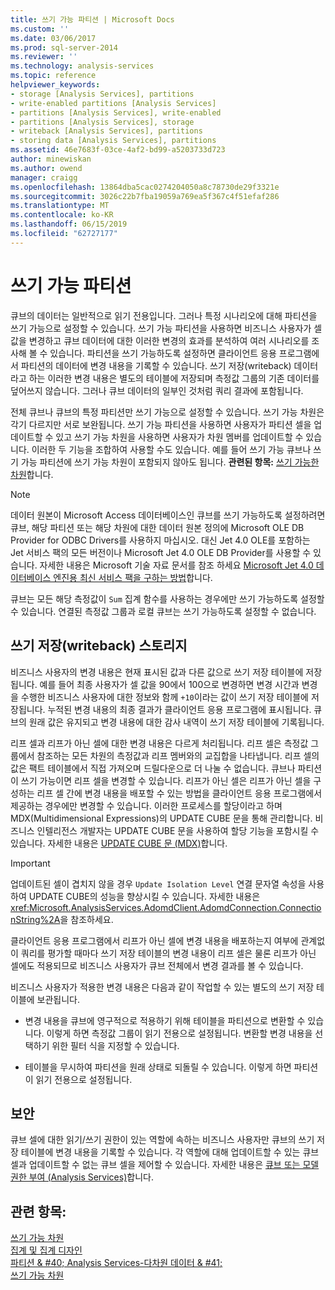 ```yaml
---
title: 쓰기 가능 파티션 | Microsoft Docs
ms.custom: ''
ms.date: 03/06/2017
ms.prod: sql-server-2014
ms.reviewer: ''
ms.technology: analysis-services
ms.topic: reference
helpviewer_keywords:
- storage [Analysis Services], partitions
- write-enabled partitions [Analysis Services]
- partitions [Analysis Services], write-enabled
- partitions [Analysis Services], storage
- writeback [Analysis Services], partitions
- storing data [Analysis Services], partitions
ms.assetid: 46e7683f-03ce-4af2-bd99-a5203733d723
author: minewiskan
ms.author: owend
manager: craigg
ms.openlocfilehash: 13864dba5cac0274204050a8c78730de29f3321e
ms.sourcegitcommit: 3026c22b7fba19059a769ea5f367c4f51efaf286
ms.translationtype: MT
ms.contentlocale: ko-KR
ms.lasthandoff: 06/15/2019
ms.locfileid: "62727177"
---
```

# <a name="write-enabled-partitions"></a>쓰기 가능 파티션
  큐브의 데이터는 일반적으로 읽기 전용입니다. 그러나 특정 시나리오에 대해 파티션을 쓰기 가능으로 설정할 수 있습니다. 쓰기 가능 파티션을 사용하면 비즈니스 사용자가 셀 값을 변경하고 큐브 데이터에 대한 이러한 변경의 효과를 분석하여 여러 시나리오를 조사해 볼 수 있습니다. 파티션을 쓰기 가능하도록 설정하면 클라이언트 응용 프로그램에서 파티션의 데이터에 변경 내용을 기록할 수 있습니다. 쓰기 저장(writeback) 데이터라고 하는 이러한 변경 내용은 별도의 테이블에 저장되며 측정값 그룹의 기존 데이터를 덮어쓰지 않습니다. 그러나 큐브 데이터의 일부인 것처럼 쿼리 결과에 포함됩니다.  
  
 전체 큐브나 큐브의 특정 파티션만 쓰기 가능으로 설정할 수 있습니다. 쓰기 가능 차원은 각기 다르지만 서로 보완됩니다. 쓰기 가능 파티션을 사용하면 사용자가 파티션 셀을 업데이트할 수 있고 쓰기 가능 차원을 사용하면 사용자가 차원 멤버를 업데이트할 수 있습니다. 이러한 두 기능을 조합하여 사용할 수도 있습니다. 예를 들어 쓰기 가능 큐브나 쓰기 가능 파티션에 쓰기 가능 차원이 포함되지 않아도 됩니다. **관련된 항목:** [쓰기 가능한 차원](../multidimensional-models-olap-logical-dimension-objects/write-enabled-dimensions.md)합니다.  
  
> [!NOTE]  
>  데이터 원본이 Microsoft Access 데이터베이스인 큐브를 쓰기 가능하도록 설정하려면 큐브, 해당 파티션 또는 해당 차원에 대한 데이터 원본 정의에 Microsoft OLE DB Provider for ODBC Drivers를 사용하지 마십시오. 대신 Jet 4.0 OLE를 포함하는 Jet 서비스 팩의 모든 버전이나 Microsoft Jet 4.0 OLE DB Provider를 사용할 수 있습니다. 자세한 내용은 Microsoft 기술 자료 문서를 참조 하세요 [Microsoft Jet 4.0 데이터베이스 엔진용 최신 서비스 팩을 구하는 방법](https://support.microsoft.com/?kbid=239114)합니다.  
  
 큐브는 모든 해당 측정값이 `Sum` 집계 함수를 사용하는 경우에만 쓰기 가능하도록 설정할 수 있습니다. 연결된 측정값 그룹과 로컬 큐브는 쓰기 가능하도록 설정할 수 없습니다.  
  
## <a name="writeback-storage"></a>쓰기 저장(writeback) 스토리지  
 비즈니스 사용자의 변경 내용은 현재 표시된 값과 다른 값으로 쓰기 저장 테이블에 저장됩니다. 예를 들어 최종 사용자가 셀 값을 90에서 100으로 변경하면 변경 시간과 변경을 수행한 비즈니스 사용자에 대한 정보와 함께 `+10`이라는 값이 쓰기 저장 테이블에 저장됩니다. 누적된 변경 내용의 최종 결과가 클라이언트 응용 프로그램에 표시됩니다. 큐브의 원래 값은 유지되고 변경 내용에 대한 감사 내역이 쓰기 저장 테이블에 기록됩니다.  
  
 리프 셀과 리프가 아닌 셀에 대한 변경 내용은 다르게 처리됩니다. 리프 셀은 측정값 그룹에서 참조하는 모든 차원의 측정값과 리프 멤버와의 교집합을 나타냅니다. 리프 셀의 값은 팩트 테이블에서 직접 가져오며 드릴다운으로 더 나눌 수 없습니다. 큐브나 파티션이 쓰기 가능이면 리프 셀을 변경할 수 있습니다. 리프가 아닌 셀은 리프가 아닌 셀을 구성하는 리프 셀 간에 변경 내용을 배포할 수 있는 방법을 클라이언트 응용 프로그램에서 제공하는 경우에만 변경할 수 있습니다. 이러한 프로세스를 할당이라고 하며 MDX(Multidimensional Expressions)의 UPDATE CUBE 문을 통해 관리합니다. 비즈니스 인텔리전스 개발자는 UPDATE CUBE 문을 사용하여 할당 기능을 포함시킬 수 있습니다. 자세한 내용은 [UPDATE CUBE 문 &#40;MDX&#41;](/sql/mdx/mdx-data-manipulation-update-cube)합니다.  
  
> [!IMPORTANT]  
>  업데이트된 셀이 겹치지 않을 경우 `Update Isolation Level` 연결 문자열 속성을 사용하여 UPDATE CUBE의 성능을 향상시킬 수 있습니다. 자세한 내용은 <xref:Microsoft.AnalysisServices.AdomdClient.AdomdConnection.ConnectionString%2A>을 참조하세요.  
  
 클라이언트 응용 프로그램에서 리프가 아닌 셀에 변경 내용을 배포하는지 여부에 관계없이 쿼리를 평가할 때마다 쓰기 저장 테이블의 변경 내용이 리프 셀은 물론 리프가 아닌 셀에도 적용되므로 비즈니스 사용자가 큐브 전체에서 변경 결과를 볼 수 있습니다.  
  
 비즈니스 사용자가 적용한 변경 내용은 다음과 같이 작업할 수 있는 별도의 쓰기 저장 테이블에 보관됩니다.  
  
-   변경 내용을 큐브에 영구적으로 적용하기 위해 테이블을 파티션으로 변환할 수 있습니다. 이렇게 하면 측정값 그룹이 읽기 전용으로 설정됩니다. 변환할 변경 내용을 선택하기 위한 필터 식을 지정할 수 있습니다.  
  
-   테이블을 무시하여 파티션을 원래 상태로 되돌릴 수 있습니다. 이렇게 하면 파티션이 읽기 전용으로 설정됩니다.  
  
## <a name="security"></a>보안  
 큐브 셀에 대한 읽기/쓰기 권한이 있는 역할에 속하는 비즈니스 사용자만 큐브의 쓰기 저장 테이블에 변경 내용을 기록할 수 있습니다. 각 역할에 대해 업데이트할 수 있는 큐브 셀과 업데이트할 수 없는 큐브 셀을 제어할 수 있습니다. 자세한 내용은 [큐브 또는 모델 권한 부여 &#40;Analysis Services&#41;](../multidimensional-models/grant-cube-or-model-permissions-analysis-services.md)합니다.  
  
## <a name="see-also"></a>관련 항목:  
 [쓰기 가능 차원](../multidimensional-models-olap-logical-dimension-objects/write-enabled-dimensions.md)   
 [집계 및 집계 디자인](../multidimensional-models-olap-logical-cube-objects/aggregations-and-aggregation-designs.md)   
 [파티션 & #40; Analysis Services-다차원 데이터 & #41;](../multidimensional-models-olap-logical-cube-objects/partitions-analysis-services-multidimensional-data.md)   
 [쓰기 가능 차원](../multidimensional-models-olap-logical-dimension-objects/write-enabled-dimensions.md)  
  
  
